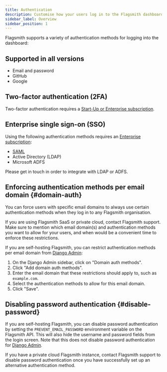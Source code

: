 ```yaml
---
title: Authentication
description: Customise how your users log in to the Flagsmith dashboard
sidebar_label: Overview
sidebar_position: 1
---
```


Flagsmith supports a variety of authentication methods for logging into the dashboard:

## Supported in all versions

- Email and password
- GitHub
- Google

## Two-factor authentication (2FA)

Two-factor authentication requires a [Start-Up or Enterprise subscription](https://flagsmith.com/pricing).

## Enterprise single sign-on (SSO)

Using the following authentication methods requires an [Enterprise subscription](https://flagsmith.com/pricing):

- [SAML](/system-administration/authentication/SAML)
- Active Directory (LDAP)
- Microsoft ADFS

Please get in touch in order to integrate with LDAP or ADFS.

## Enforcing authentication methods per email domain {#domain-auth}

You can force users with specific email domains to always use certain authentication methods when they log in to any
Flagsmith organisation.

If you are using Flagsmith SaaS or private cloud, contact Flagsmith support. Make sure to mention which email domain(s)
and authentication methods you want to allow for your users, and when would be a convenient time to enforce these
restrictions.

If you are self-hosting Flagsmith, you can restrict authentication methods per email domain from
[Django Admin](/deployment/configuration/django-admin):

1. On the Django Admin sidebar, click on "Domain auth methods".
2. Click "Add domain auth methods".
3. Enter the email domain that these restrictions should apply to, such as `example.com`.
4. Select the authentication methods to allow for this email domain.
5. Click "Save".

## Disabling password authentication {#disable-password}

If you are self-hosting Flagsmith, you can disable password authentication by setting the `PREVENT_EMAIL_PASSWORD` 
environment variable on the Flagsmith API. This will also hide the username and password fields from the login screen.
Note that this does not disable password authentication for
[Django Admin](/deployment/configuration/django-admin#email-and-password).

If you have a private cloud Flagsmith instance, contact Flagsmith support to disable password authentication once 
you have successfully set up an alternative authentication method.
